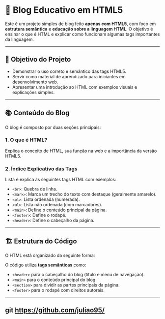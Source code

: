 # 📰 Blog Educativo em HTML5

Este é um projeto simples de blog feito **apenas com HTML5**, com foco em **estrutura semântica** e **educação sobre a linguagem HTML**. O objetivo é ensinar o que é HTML e explicar como funcionam algumas tags importantes da linguagem.

---

## 📌 Objetivo do Projeto

- Demonstrar o uso correto e semântico das tags HTML5.
- Servir como material de aprendizado para iniciantes em desenvolvimento web.
- Apresentar uma introdução ao HTML com exemplos visuais e explicações simples.

---

## 📚 Conteúdo do Blog

O blog é composto por duas seções principais:

### 1. O que é HTML?
Explica o conceito de HTML, sua função na web e a importância da versão HTML5.

### 2. Índice Explicativo das Tags

Lista e explica as seguintes tags HTML com exemplos:

- `<br>`: Quebra de linha.
- `<mark>`: Marca um trecho do texto com destaque (geralmente amarelo).
- `<ol>`: Lista ordenada (numerada).
- `<ul>`: Lista não ordenada (com marcadores).
- `<main>`: Define o conteúdo principal da página.
- `<footer>`: Define o rodapé.
- `<header>`: Define o cabeçalho da página.

---

## 🏗️ Estrutura do Código

O HTML está organizado da seguinte forma:


O código utiliza **tags semânticas** como:

- `<header>` para o cabeçalho do blog (título e menu de navegação).
- `<main>` para o conteúdo principal do blog.
- `<section>` para dividir as partes principais da página.
- `<footer>` para o rodapé com direitos autorais.

---

##  git  https://github.com/juliao95/
